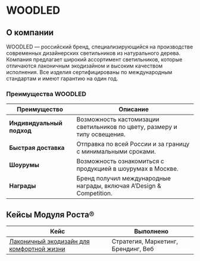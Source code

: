 # WOODLED

## О компании

WOODLED — российский бренд, специализирующийся на производстве современных дизайнерских светильников из натурального дерева. Компания предлагает широкий ассортимент светильников, которые отличаются лаконичным экодизайном и высоким качеством исполнения. Все изделия сертифицированы по международным стандартам и имеют гарантию на один год.

### Преимущества WOODLED

| Преимущество            | Описание                                                                      |
|-------------------------|-------------------------------------------------------------------------------|
| **Индивидуальный подход** | Возможность кастомизации светильников по цвету, размеру и типу освещения.       |
| **Быстрая доставка**      | Отправка по всей России и за границу с минимальными сроками.                   |
| **Шоурумы**               | Возможность ознакомиться с продукцией в шоурумах в Москве.                     |
| **Награды**               | Бренд получил международные награды, включая A’Design & Competition.           |

## Кейсы Модуля Роста®

| Кейс                                    | Выполнено                             |
|-----------------------------------------|---------------------------------------|
| [Лаконичный экодизайн для комфортной жизни](journal/cases/lakonichnyi-ekodizain-dlya-komfortnoi-zhizni) | Стратегия, Маркетинг, Брендинг, Веб   |

